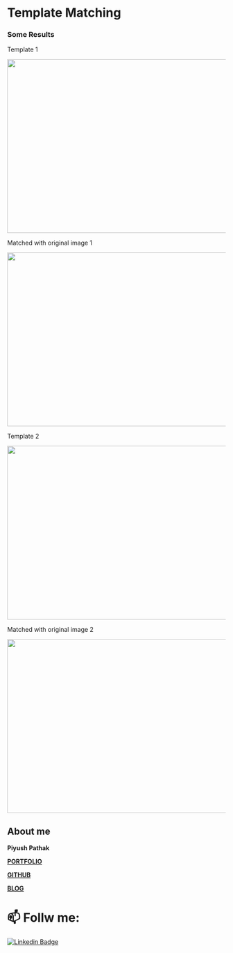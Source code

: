 # Template Matching

### Some Results


Template 1

<img src="https://github.com/akshaybhatia10/ComputerVison-Projects/blob/master/TemplateMatching/Example%20-%20Template%201.png" alt="" data-canonical-src="https://github.com/akshaybhatia10/ComputerVison-Projects/blob/master/TemplateMatching/Example%20-%20Template%201.png" width="600" height="400" />

Matched with original image 1

<img src="https://github.com/akshaybhatia10/ComputerVison-Projects/blob/master/TemplateMatching/Example%20-%20Matched%201.png" alt="" data-canonical-src="https://github.com/akshaybhatia10/ComputerVison-Projects/blob/master/TemplateMatching/Example%20-%20Matched%201.png" width="600" height="400" />



Template 2

<img src="https://github.com/akshaybhatia10/ComputerVison-Projects/blob/master/TemplateMatching/Example%20-%20Template%202.png" alt="" data-canonical-src="https://github.com/akshaybhatia10/ComputerVison-Projects/blob/master/TemplateMatching/Example%20-%20Template%202.png" width="600" height="400" />

Matched with original image 2

<img src="https://github.com/akshaybhatia10/ComputerVison-Projects/blob/master/TemplateMatching/Example%20-%20Matched%202.png" alt="" data-canonical-src="https://github.com/akshaybhatia10/ComputerVison-Projects/blob/master/TemplateMatching/Example%20-%20Matched%202.png" width="600" height="400" />

## About me

**Piyush Pathak**

[**PORTFOLIO**](https://anirudhrapathak3.wixsite.com/piyush)

[**GITHUB**](https://github.com/piyushpathak03)

[**BLOG**](https://medium.com/@piyushpathak03)


# 📫 Follw me: 

[![Linkedin Badge](https://img.shields.io/badge/-PiyushPathak-blue?style=flat-square&logo=Linkedin&logoColor=white&link=https://www.linkedin.com/in/piyushpathak03/)](https://www.linkedin.com/in/piyushpathak03/)
